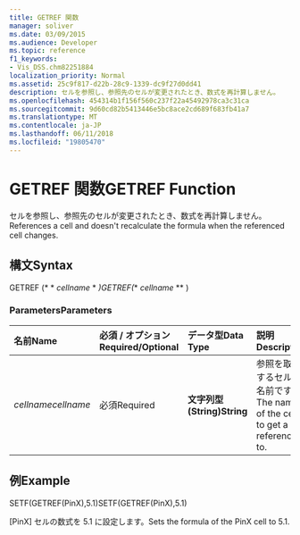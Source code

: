 ```yaml
---
title: GETREF 関数
manager: soliver
ms.date: 03/09/2015
ms.audience: Developer
ms.topic: reference
f1_keywords:
- Vis_DSS.chm82251884
localization_priority: Normal
ms.assetid: 25c9f817-d22b-28c9-1339-dc9f27d0dd41
description: セルを参照し、参照先のセルが変更されたとき、数式を再計算しません。
ms.openlocfilehash: 454314b1f156f560c237f22a45492978ca3c31ca
ms.sourcegitcommit: 9d60cd82b5413446e5bc8ace2cd689f683fb41a7
ms.translationtype: MT
ms.contentlocale: ja-JP
ms.lasthandoff: 06/11/2018
ms.locfileid: "19805470"
---
```

# <a name="getref-function"></a><span data-ttu-id="20864-103">GETREF 関数</span><span class="sxs-lookup"><span data-stu-id="20864-103">GETREF Function</span></span>

<span data-ttu-id="20864-104">セルを参照し、参照先のセルが変更されたとき、数式を再計算しません。</span><span class="sxs-lookup"><span data-stu-id="20864-104">References a cell and doesn't recalculate the formula when the referenced cell changes.</span></span>
  
## <a name="syntax"></a><span data-ttu-id="20864-105">構文</span><span class="sxs-lookup"><span data-stu-id="20864-105">Syntax</span></span>

<span data-ttu-id="20864-106">GETREF (* * *cellname* * *)</span><span class="sxs-lookup"><span data-stu-id="20864-106">GETREF(** *cellname* ** )</span></span> 
  
### <a name="parameters"></a><span data-ttu-id="20864-107">Parameters</span><span class="sxs-lookup"><span data-stu-id="20864-107">Parameters</span></span>

|<span data-ttu-id="20864-108">**名前**</span><span class="sxs-lookup"><span data-stu-id="20864-108">**Name**</span></span>|<span data-ttu-id="20864-109">**必須 / オプション**</span><span class="sxs-lookup"><span data-stu-id="20864-109">**Required/Optional**</span></span>|<span data-ttu-id="20864-110">**データ型**</span><span class="sxs-lookup"><span data-stu-id="20864-110">**Data Type**</span></span>|<span data-ttu-id="20864-111">**説明**</span><span class="sxs-lookup"><span data-stu-id="20864-111">**Description**</span></span>|
|:-----|:-----|:-----|:-----|
| <span data-ttu-id="20864-112">_cellname_</span><span class="sxs-lookup"><span data-stu-id="20864-112">_cellname_</span></span> <br/> |<span data-ttu-id="20864-113">必須</span><span class="sxs-lookup"><span data-stu-id="20864-113">Required</span></span>  <br/> |<span data-ttu-id="20864-114">**文字列型 (String)**</span><span class="sxs-lookup"><span data-stu-id="20864-114">**String**</span></span> <br/> |<span data-ttu-id="20864-115">参照を取得するセルの名前です。</span><span class="sxs-lookup"><span data-stu-id="20864-115">The name of the cell to get a reference to.</span></span>  <br/> |
   
## <a name="example"></a><span data-ttu-id="20864-116">例</span><span class="sxs-lookup"><span data-stu-id="20864-116">Example</span></span>

<span data-ttu-id="20864-117">SETF(GETREF(PinX),5.1)</span><span class="sxs-lookup"><span data-stu-id="20864-117">SETF(GETREF(PinX),5.1)</span></span> 
  
<span data-ttu-id="20864-118">[PinX] セルの数式を 5.1 に設定します。</span><span class="sxs-lookup"><span data-stu-id="20864-118">Sets the formula of the PinX cell to 5.1.</span></span> 
  

